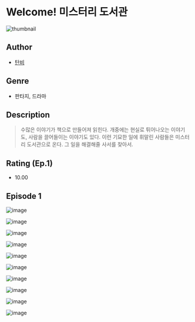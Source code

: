 # Welcome! 미스터리 도서관
![thumbnail](https://image-comic.pstatic.net/user_contents_data/challenge_comic/2023/05/23/225882/upload_7018077395486783330_480x623.jpeg)

## Author
- [탄비](https://comic.naver.com/artistTitle?id=225882)

## Genre
- 판타지, 드라마

## Description
> 수많은 이야기가 책으로 만들어져 읽힌다. 개중에는 현실로 튀어나오는 이야기도, 사람을 끌어들이는 이야기도 있다. 이런 기묘한 일에 휘말린 사람들은 미스터리 도서관으로 온다. 그 일을 해결해줄 사서를 찾아서.


## Rating (Ep.1)
- 10.00

## Episode 1
![image](https://image-comic.pstatic.net/user_contents_data/challenge_comic/2023/05/23/225882/upload_3905246920829068857.jpeg)

![image](https://image-comic.pstatic.net/user_contents_data/challenge_comic/2023/05/23/225882/upload_7219612586297538406.jpeg)

![image](https://image-comic.pstatic.net/user_contents_data/challenge_comic/2023/05/23/225882/upload_3690753098104923704.jpeg)

![image](https://image-comic.pstatic.net/user_contents_data/challenge_comic/2023/05/23/225882/upload_3630519462264188983.jpeg)

![image](https://image-comic.pstatic.net/user_contents_data/challenge_comic/2023/05/23/225882/upload_7018122479778541670.jpeg)

![image](https://image-comic.pstatic.net/user_contents_data/challenge_comic/2023/05/23/225882/upload_7161397628016015667.jpeg)

![image](https://image-comic.pstatic.net/user_contents_data/challenge_comic/2023/05/23/225882/upload_3545006040593479222.jpeg)

![image](https://image-comic.pstatic.net/user_contents_data/challenge_comic/2023/05/23/225882/upload_7004848072373384498.jpeg)

![image](https://image-comic.pstatic.net/user_contents_data/challenge_comic/2023/05/23/225882/upload_3474633981540447024.jpeg)

![image](https://image-comic.pstatic.net/user_contents_data/challenge_comic/2023/05/23/225882/upload_4049634797133640498.jpeg)
